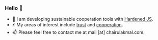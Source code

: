 ### Hello 👋 

- 🌱 I am developing sustainable cooperation tools with [Hardened JS](https://docs.agoric.com/guides/js-programming/hardened-js.html).
- ⚡ My areas of interest include [trust](https://github.com/chairulakmal/trust) and [cooperation](https://www.instagram.com/koperasi.pintar).
- 📫 Please feel free to contact me at mail [at] chairulakmal.com.

<!--
**chairulakmal/chairulakmal** is a ✨ _special_ ✨ repository because its `README.md` (this file) appears on your GitHub profile.
-->
